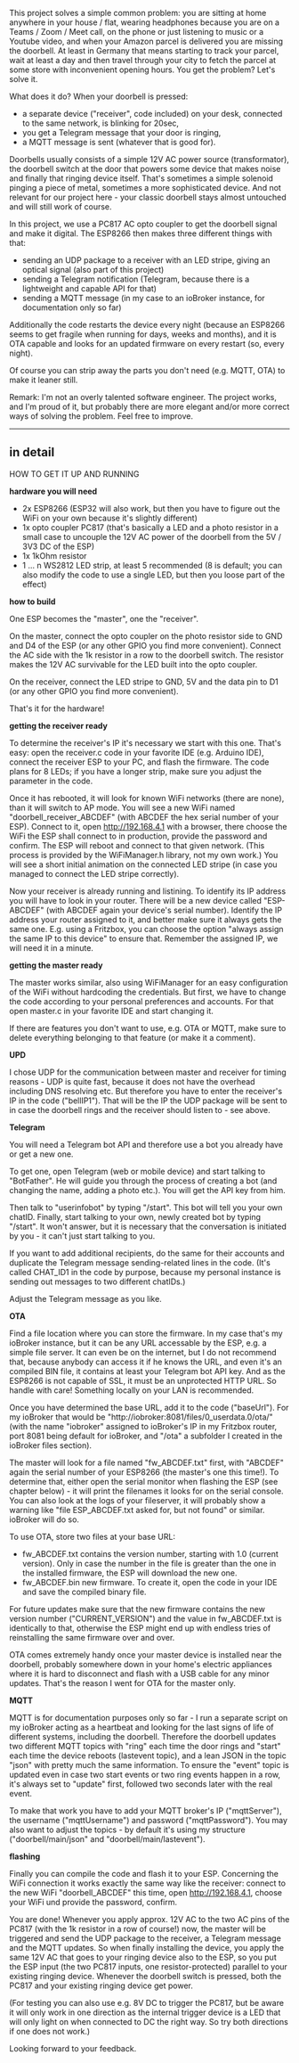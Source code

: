 This project solves a simple common problem: you are sitting at home anywhere in your house / flat, wearing headphones because you are on a Teams / Zoom / Meet call, on the phone or just listening to music or a Youtube video, and when your Amazon parcel is delivered you are missing the doorbell. At least in Germany that means starting to track your parcel, wait at least a day and then travel through your city to fetch the parcel at some store with inconvenient opening hours. You get the problem? Let's solve it.

What does it do? When your doorbell is pressed:
- a separate device ("receiver", code included) on your desk, connected to the same network, is blinking for 20sec,
- you get a Telegram message that your door is ringing,
- a MQTT message is sent (whatever that is good for).

Doorbells usually consists of a simple 12V AC power source (transformator), the doorbell switch at the door that powers some device that makes noise and finally that ringing device itself. That's sometimes a simple solenoid pinging a piece of metal, sometimes a more sophisticated device. And not relevant for our project here - your classic doorbell stays almost untouched and will still work of course.

In this project, we use a PC817 AC opto coupler to get the doorbell signal and make it digital. The ESP8266 then makes three different things with that:
- sending an UDP package to a receiver with an LED stripe, giving an optical signal (also part of this project)
- sending a Telegram notification (Telegram, because there is a lightweight and capable API for that)
- sending a MQTT message (in my case to an ioBroker instance, for documentation only so far)

Additionally the code restarts the device every night (because an ESP8266 seems to get fragile when running for days, weeks and months), and it is OTA capable and looks for an updated firmware on every restart (so, every night).

Of course you can strip away the parts you don't need (e.g. MQTT, OTA) to make it leaner still.

Remark: I'm not an overly talented software engineer. The project works, and I'm proud of it, but probably there are more elegant and/or more correct ways of solving the problem. Feel free to improve.


-----------------------------------------
in detail
-----------------------------------------


HOW TO GET IT UP AND RUNNING

__hardware you will need__

- 2x ESP8266 (ESP32 will also work, but then you have to figure out the WiFi on your own because it's slightly different)
- 1x opto coupler PC817 (that's basically a LED and a photo resistor in a small case to uncouple the 12V AC power of the doorbell from the 5V / 3V3 DC of the ESP)
- 1x 1kOhm resistor
- 1 ... n WS2812 LED strip, at least 5 recommended (8 is default; you can also modify the code to use a single LED, but then you loose part of the effect)

__how to build__

One ESP becomes the "master", one the "receiver".

On the master, connect the opto coupler on the photo resistor side to GND and D4 of the ESP (or any other GPIO you find more convenient). Connect the AC side with the 1k resistor in a row to the doorbell switch. The resistor makes the 12V AC survivable for the LED built into the opto coupler.

On the receiver, connect the LED stripe to GND, 5V and the data pin to D1 (or any other GPIO you find more convenient).

That's it for the hardware!

__getting the receiver ready__

To determine the receiver's IP it's necessary we start with this one. That's easy: open the receiver.c code in your favorite IDE (e.g. Arduino IDE), connect the receiver ESP to your PC, and flash the firmware. The code plans for 8 LEDs; if you have a longer strip, make sure you adjust the parameter in the code.

Once it has rebooted, it will look for known WiFi networks (there are none), than it will switch to AP mode. You will see a new WiFi named "doorbell_receiver_ABCDEF" (with ABCDEF the hex serial number of your ESP). Connect to it, open http://192.168.4.1 with a browser, there choose the WiFi the ESP shall connect to in production, provide the password and confirm. The ESP will reboot and connect to that given network. (This process is provided by the WiFiManager.h library, not my own work.) You will see a short initial animation on the connected LED stripe (in case you managed to connect the LED stripe correctly).

Now your receiver is already running and listining. To identify its IP address you will have to look in your router. There will be a new device called "ESP-ABCDEF" (with ABCDEF again your device's serial number). Identify the IP address your router assigned to it, and better make sure it always gets the same one. E.g. using a Fritzbox, you can choose the option "always assign the same IP to this device" to ensure that. Remember the assigned IP, we will need it in a minute.

__getting the master ready__

The master works similar, also using WiFiManager for an easy configuration of the WiFi without hardcoding the credentials. But first, we have to change the code according to your personal preferences and accounts. For that open master.c in your favorite IDE and start changing it.

If there are features you don't want to use, e.g. OTA or MQTT, make sure to delete everything belonging to that feature (or make it a comment).

__UPD__

I chose UDP for the communication between master and receiver for timing reasons - UDP is quite fast, because it does not have the overhead including DNS resolving etc. But therefore you have to enter the receiver's IP in the code ("bellIP1"). That will be the IP the UDP package will be sent to in case the doorbell rings and the receiver should listen to - see above.

__Telegram__

You will need a Telegram bot API and therefore use a bot you already have or get a new one.

To get one, open Telegram (web or mobile device) and start talking to "BotFather". He will guide you through the process of creating a bot (and changing the name, adding a photo etc.). You will get the API key from him.

Then talk to "userinfobot" by typing "/start". This bot will tell you your own chatID. Finally, start talking to your own, newly created bot by typing "/start". It won't answer, but it is necessary that the conversation is initiated by you - it can't just start talking to you.

If you want to add additional recipients, do the same for their accounts and duplicate the Telegram message sending-related lines in the code. (It's called CHAT_ID1 in the code by purpose, because my personal instance is sending out messages to two different chatIDs.)

Adjust the Telegram message as you like.

__OTA__

Find a file location where you can store the firmware. In my case that's my ioBroker instance, but it can be any URL accessable by the ESP, e.g. a simple file server. It can even be on the internet, but I do not recommend that, because anybody can access it if he knows the URL, and even it's an compiled BIN file, it contains at least your Telegram bot API key. And as the ESP8266 is not capable of SSL, it must be an unprotected HTTP URL. So handle with care! Something locally on your LAN is recommended.

Once you have determined the base URL, add it to the code ("baseUrl"). For my ioBroker that would be "http://iobroker:8081/files/0_userdata.0/ota/" (with the name "iobroker" assigned to ioBroker's IP in my Fritzbox router, port 8081 being default for ioBroker, and "/ota" a subfolder I created in the ioBroker files section).

The master will look for a file named "fw_ABCDEF.txt" first, with "ABCDEF" again the serial number of your ESP8266 (the master's one this time!). To determine that, either open the serial monitor when flashing the ESP (see chapter below) - it will print the filenames it looks for on the serial console. You can also look at the logs of your fileserver, it will probably show a warning like "file ESP_ABCDEF.txt asked for, but not found" or similar. ioBroker will do so.

To use OTA, store two files at your base URL:
- fw_ABCDEF.txt contains the version number, starting with 1.0 (current version). Only in case the number in the file is greater than the one in the installed firmware, the ESP will download the new one.
- fw_ABCDEF.bin new firmware. To create it, open the code in your IDE and save the compiled binary file.

For future updates make sure that the new firmware contains the new version number ("CURRENT_VERSION") and the value in fw_ABCDEF.txt is identically to that, otherwise the ESP might end up with endless tries of reinstalling the same firmware over and over.

OTA comes extremely handy once your master device is installed near the doorbell, probably somewhere down in your home's electric appliances where it is hard to disconnect and flash with a USB cable for any minor updates. That's the reason I went for OTA for the master only.

__MQTT__

MQTT is for documentation purposes only so far - I run a separate script on my ioBroker acting as a heartbeat and looking for the last signs of life of different systems, including the doorbell. Therefore the doorbell updates two different MQTT topics with "ring" each time the door rings and "start" each time the device reboots (lastevent topic), and a lean JSON in the topic "json" with pretty much the same information. To ensure the "event" topic is updated even in case two start events or two ring events happen in a row, it's always set to "update" first, followed two seconds later with the real event.

To make that work you have to add your MQTT broker's IP ("mqttServer"), the username ("mqttUsername") and password ("mqttPassword"). You may also want to adjust the topics - by default it's using my structure ("doorbell/main/json" and "doorbell/main/lastevent").  

__flashing__

Finally you can compile the code and flash it to your ESP. Concerning the WiFi connection it works exactly the same way like the receiver: connect to the new WiFi "doorbell_ABCDEF" this time, open http://192.168.4.1, choose your WiFi und provide the password, confirm.

You are done! Whenever you apply approx. 12V AC to the two AC pins of the PC817 (with the 1k resistor in a row of course!) now, the master will be triggered and send the UDP package to the receiver, a Telegram message and the MQTT updates. So when finally installing the device, you apply the same 12V AC that goes to your ringing device also to the ESP, so you put the ESP input (the two PC817 inputs, one resistor-protected) parallel to your existing ringing device. Whenever the doorbell switch is pressed, both the PC817 and your existing ringing device get power. 

(For testing you can also use e.g. 8V DC to trigger the PC817, but be aware it will only work in one direction as the internal trigger device is a LED that will only light on when connected to DC the right way. So try both directions if one does not work.) 

Looking forward to your feedback.
